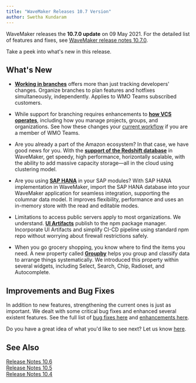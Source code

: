 ```yaml
---
title: "WaveMaker Releases 10.7 Version"
author: Swetha Kundaram
---
```



WaveMaker releases the **10.7.0 update** on 09 May 2021. For the detailed list of features and fixes, see [WaveMaker release notes 10.7.0](/learn/wavemaker-release-notes/v10-7-0).

Take a peek into what's new in this release. 

<!-- truncate -->

## What's New

- **[Working in branches](/learn/wavemaker-release-notes/v10-7-0#work-in-branches)** offers more than just tracking developers' changes. Organize branches to plan features and hotfixes simultaneously, independently. Applies to WMO Teams subscribed customers.  


- While support for branching requires enhancements to **[how VCS operates](/learn/wavemaker-release-notes/v10-7-0#vcs-enhancements)**, including how you manage projects, groups, and organizations. See how these changes your [current workflow](/learn/wavemaker-release-notes/v10-7-0#vcs-enhancements) if you are a member of WMO Teams.


- Are you already a part of the Amazon ecosystem? In that case, we have good news for you. With the **[support of the Redshift database](/learn/wavemaker-release-notes/v10-7-0#support-for-red-shift-database)** in WaveMaker, get speedy, high performance, horizontally scalable, with the ability to add massive capacity storage—all in the cloud using clustering model.


- Are you using **[SAP HANA](/learn/wavemaker-release-notes/v10-7-0#support-for-sap-hana-database)** in your SAP modules? With SAP HANA implementation in WaveMaker, import the SAP HANA database into your WaveMaker application for seamless integration, supporting the columnar data model. It improves flexibility, performance and uses an in-memory store with the read and editable modes.

- Limitations to access public servers apply to most organizations. We understand. **[UI Artifacts](/learn/wavemaker-release-notes/v10-7-0#ui-artifacts-now-published-to-npm)** publish to the npm package manager. Incorporate UI Artifacts and simplify CI-CD pipeline using standard npm repo without worrying about firewall restrictions safely. 

- When you go grocery shopping, you know where to find the items you need. A new property called **[Groupby](/learn/wavemaker-release-notes/v10-7-0#other-improvements)** helps you group and classify data to arrange things systematically. We introduced this property within several widgets, including Select, Search, Chip, Radioset, and Autocomplete. 

## Improvements and Bug Fixes 

In addition to new features, strengthening the current ones is just as important. We dealt with some critical bug fixes and enhanced several existent features. See the full list of [bug fixes here](/learn/wavemaker-release-notes/v10-7-0/#bug-fixes) and [enhancements here](/learn/wavemaker-release-notes/v10-7-0#other-improvements).

Do you have a great idea of what you'd like to see next? Let us know [here](mailto:info@wavemaker.com).

## See Also

[Release Notes 10.6](/learn/wavemaker-release-notes/v10-6-0/)  
[Release Notes 10.5](/learn/wavemaker-release-notes/v10-5-0/)  
[Release Notes 10.4](/learn/wavemaker-release-notes/v10-4-0/)  


